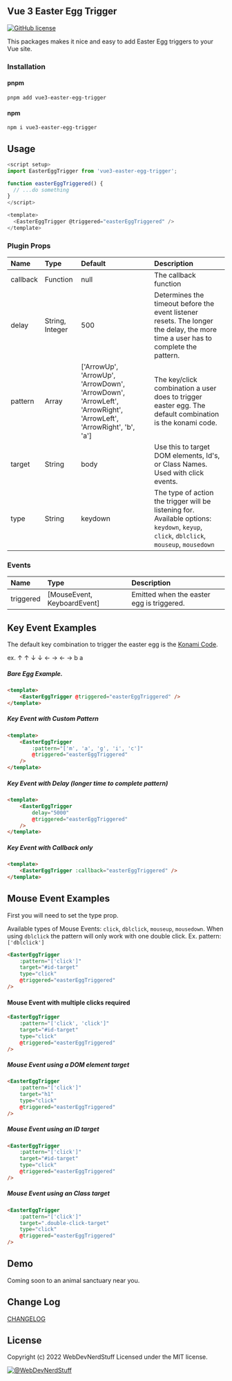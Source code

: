 
Vue 3 Easter Egg Trigger
-------

[![GitHub license](https://img.shields.io/github/license/webdevnerdstuff/vue3-easter-egg-trigger)](https://github.com/webdevnerdstuff/vue3-easter-egg-trigger/blob/main/LICENSE.md)

This packages makes it nice and easy to add Easter Egg triggers to your Vue site.


### Installation
#### pnpm
```
pnpm add vue3-easter-egg-trigger
```
#### npm
```
npm i vue3-easter-egg-trigger
```
 
## Usage
 
```javascript
<script setup>
import EasterEggTrigger from 'vue3-easter-egg-trigger';

function easterEggTriggered() {
  // ...do something
}
</script>

<template>
  <EasterEggTrigger @triggered="easterEggTriggered" />
</template>
```

### Plugin Props
 
Name      | Type     | Default    | Description
:-----    | :------  | :-----     | :-----
callback  | Function | null       | The callback function
delay     | String, Integer | 500 | Determines the timeout before the event listener resets. The longer the delay, the more time a user has to complete the pattern.
pattern   | Array    | ['ArrowUp', 'ArrowUp', 'ArrowDown', 'ArrowDown', 'ArrowLeft', 'ArrowRight', 'ArrowLeft', 'ArrowRight', 'b', 'a'] | The key/click combination a user does to trigger easter egg. The default combination is the konami code.
target    | String   | body       | Use this to target DOM elements, Id's, or Class Names. Used with click events.
type      | String   | keydown    | The type of action the trigger will be listening for. Available options: `keydown`, `keyup`, `click`, `dblclick`, `mouseup`, `mousedown`

### Events
 
Name    | Type    | Description
:-----  | :------ | :-----
triggered | [MouseEvent, KeyboardEvent] | Emitted when the easter egg is triggered.
 
## Key Event Examples
 
The default key combination to trigger the easter egg is the [Konami Code](https://en.wikipedia.org/wiki/Konami_Code).
 
ex. &#x2191; &#x2191; &#x2193; &#x2193; &#x2190; &#x2192; &#x2190; &#x2192; b a

##### Bare Egg Example.
 

```html
<template>
	<EasterEggTrigger @triggered="easterEggTriggered" />
</template>
```
 
##### Key Event with Custom Pattern
 
```html
<template>
	<EasterEggTrigger 
		:pattern="['m', 'a', 'g', 'i', 'c']"
		@triggered="easterEggTriggered"
	/>
</template>
```
 
##### Key Event with Delay (longer time to complete pattern)
```html
<template>
	<EasterEggTrigger
		delay="5000"
		@triggered="easterEggTriggered"
	/>
</template>
```
 
##### Key Event with Callback only
 

```html
<template>
	<EasterEggTrigger :callback="easterEggTriggered" />
</template>
```

## Mouse Event Examples

First you will need to set the type prop.
 
Available types of Mouse Events: `click`, `dblclick`, `mouseup`, `mousedown`. 
When using `dblclick` the pattern will only work with one double click. Ex. pattern: `['dblclick']`

```html
<EasterEggTrigger
	:pattern="['click']"
	target="#id-target"
	type="click"
	@triggered="easterEggTriggered"
/>
```
 
#### Mouse Event with multiple clicks required
```html
<EasterEggTrigger
	:pattern="['click', 'click']"
	target="#id-target"
	type="click"
	@triggered="easterEggTriggered"
/>
```
 
#####  Mouse Event using a DOM element target

```html
<EasterEggTrigger
	:pattern="['click']"
	target="h1"
	type="click"
	@triggered="easterEggTriggered"
/>
```
 
 #####  Mouse Event using an ID target

```html
<EasterEggTrigger
	:pattern="['click']"
	target="#id-target"
	type="click"
	@triggered="easterEggTriggered"
/>
```
 
 #####  Mouse Event using an Class target

```html
<EasterEggTrigger
	:pattern="['click']"
	target=".double-click-target"
	type="click"
	@triggered="easterEggTriggered"
/>
```
 
## Demo
 
Coming soon to an animal sanctuary near you.
 
## Change Log

[CHANGELOG](https://github.com/webdevnerdstuff/vue3-easter-egg-trigger/blob/main/CHANGELOG.md)
 

## License

Copyright (c) 2022 WebDevNerdStuff
Licensed under the MIT license.

[![@WebDevNerdStuff](https://img.shields.io/badge/github-webdevnerdstuff-brightgreen.svg)](https://github.com/webdevnerdstuff)
